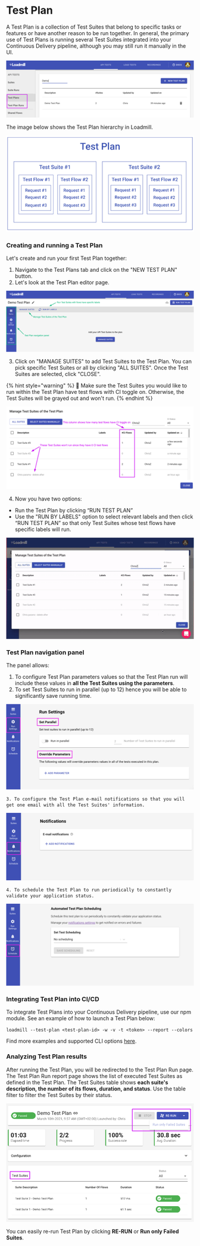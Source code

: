 # Test Plan

A Test Plan is a collection of Test Suites that belong to specific tasks or features or have another reason to be run together. In general, the primary use of Test Plans is running several Test Suites integrated into your Continuous Delivery pipeline, although you may still run it manually in the UI.

![](../.gitbook/assets/screenshot-83-.png)

The image below shows the Test Plan hierarchy in Loadmill. 

![](../.gitbook/assets/screen-shot-2021-01-19-at-17.26.24.png)

### Creating and running a Test Plan

Let's create and run your first Test Plan together:

1. Navigate to the Test Plans tab and click on the "NEW TEST PLAN" button.
2. Let's look at the Test Plan editor page.

![](../.gitbook/assets/screenshot-2021-07-05t134642.591.png)

   3. Click on "MANAGE SUITES" to add Test Suites to the Test Plan. You can pick specific Test Suites or all by clicking "ALL SUITES". Once the Test Suites are selected, click "CLOSE".

{% hint style="warning" %}
🧠 Make sure the Test Suites you would like to run within the Test Plan have test flows with CI toggle on. Otherwise, the Test Suites will be grayed out and won't run. 
{% endhint %}

![](../.gitbook/assets/screenshot-2021-04-05t112455.593.png)

 4. Now you have two options:

* Run the Test Plan by clicking “RUN TEST PLAN”  
* Use the "RUN BY LABELS" option to select relevant labels and then click “RUN TEST PLAN” so that only Test Suites whose test flows have specific labels will run.

![](../.gitbook/assets/ezgif.com-gif-maker-26-.gif)

### Test Plan navigation panel 

The panel allows:

1. To configure Test Plan parameters values so that the Test Plan run will include these values in **all the Test Suites using the parameters**.
2. To set Test Suites to run in parallel \(up to 12\) hence you will be able to significantly save running time.

![](../.gitbook/assets/screenshot-2021-04-12t151309.864.png)

    3. To configure the Test Plan e-mail notifications so that you will get one email with all the Test Suites' information.

![](../.gitbook/assets/screenshot-2021-04-12t151553.018.png)

    4. To schedule the Test Plan to run periodically to constantly validate your application status.

![](../.gitbook/assets/screenshot-2021-04-12t152006.489.png)

### Integrating Test Plan into CI/CD

To integrate Test Plans into your Continuous Delivery pipeline, use our npm module. See an example of how to launch a Test Plan below:

```text
loadmill --test-plan <test-plan-id> -w -v -t <token> --report --colors
```

Find more examples and supported CLI options [here](https://www.npmjs.com/package/loadmill).

### Analyzing Test Plan results

After running the Test Plan, you will be redirected to the Test Plan Run page. The Test Plan Run report page shows the list of executed Test Suites as defined in the Test Plan. The Test Suites table shows **each suite's description, the number of its flows, duration, and status**. Use the table filter to filter the Test Suites by their status.

![](../.gitbook/assets/screenshot-2021-03-10t095854.448.png)

You can easily re-run Test Plan by clicking **RE-RUN** or **Run only Failed Suites**. 

